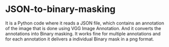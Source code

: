 # JSON-to-binary-masking
It is a Python code where it reads a JSON file, which contains an annotation of the image that is done using VGG Image Annotation. And it converts the annotations into Binary masking. It works fine for multiple annotations and for each annotation it delivers a  individual Binary mask in a png format.
